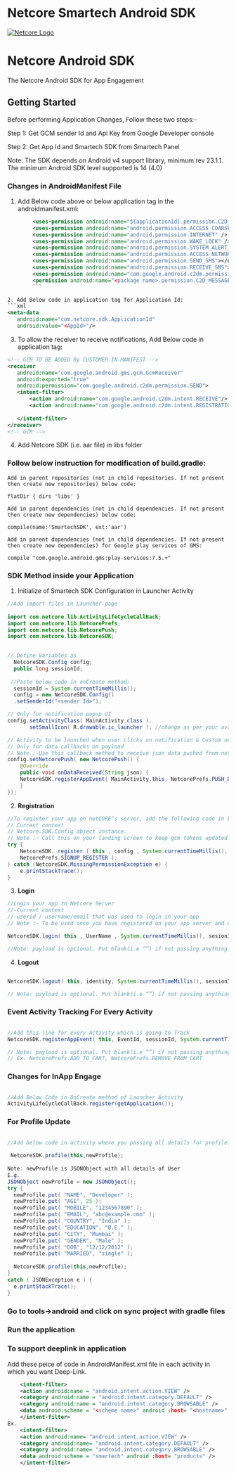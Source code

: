 # Netcore Smartech Android SDK

[![Netcore Logo](https://netcore.in/wp-content/themes/netcore/img/Netcore-new-Logo.png)](http:www.netcore.in)

# Netcore Android SDK  

The Netcore Android SDK for App Engagement  

## Getting Started

Before performing Application Changes, Follow these two steps:-
 
Step 1: Get GCM sender Id and Api Key from Google Developer console
 
Step 2: Get App Id and Smartech SDK from Smartech Panel

Note: The SDK depends on Android v4 support library, minimum rev 23.1.1. The minimum Android SDK level supported is 14 (4.0)

### Changes in AndroidManifest File
1. Add Below code above or below application tag in the androidmanifest.xml:
```xml
        <uses-permission android:name="${applicationId}.permission.C2D_MESSAGE" />
        <uses-permission android:name="android.permission.ACCESS_COARSE_LOCATION" />
        <uses-permission android:name="android.permission.INTERNET" />
        <uses-permission android:name="android.permission.WAKE_LOCK" />
        <uses-permission android:name="android.permission.SYSTEM_ALERT_WINDOW" />
        <uses-permission android:name="android.permission.ACCESS_NETWORK_STATE" />
        <uses-permission android:name="android.permission.SEND_SMS"></uses-permission>
        <uses-permission android:name="android.permission.RECEIVE_SMS"></uses-permission>
        <uses-permission android:name="com.google.android.c2dm.permission.RECEIVE" />
        <permission android:name="<package name>.permission.C2D_MESSAGE" android:protectionLevel="signature" />
        ```

2. Add Below code in application tag for Application Id:
```xml
<meta-data
   android:name="com.netcore.sdk.ApplicationId"
   android:value="<AppId>"/>
```
3. To allow the receiver to receive notifications, Add Below code in application tag:
```xml
<!-- GCM TO BE ADDED By CUSTOMER IN MANIFEST -->
<receiver
   android:name="com.google.android.gms.gcm.GcmReceiver"
   android:exported="true"
   android:permission="com.google.android.c2dm.permission.SEND">
   <intent-filter>
       <action android:name="com.google.android.c2dm.intent.RECEIVE"/>
       <action android:name="com.google.android.c2dm.intent.REGISTRATION"/>
       
   </intent-filter>
</receiver>
<!-- GCM -->
```
4. Add Netcore SDK (i.e. aar file) in libs folder

### Follow below instruction for modification of build.gradle:
    Add in parent repositories (not in child repositories. If not present then create new repositories) below code:
 
    flatDir { dirs 'libs' } 
 
    Add in parent dependencies (not in child dependencies. If not present then create new dependencies) below code:
 
    compile(name:'SmartechSDK', ext:'aar') 
 
    Add in parent dependencies (not in child dependencies. If not present then create new dependencies) for Google play services of GMS:
 
    compile "com.google.android.gms:play-services:7.5.+"


### SDK Method inside your Application
1. Initialize of Smartech SDK Configuration in Launcher Activity
```java
//Add import files in Launcher page
 
import com.netcore.lib.ActivityLifeCycleCallBack;
import com.netcore.lib.NetcorePrefs;
import com.netcore.lib.NetcorePush;
import com.netcore.lib.NetcoreSDK;
 

// Define Variables as
  NetcoreSDK.Config config;
  public long sessionId;
 
 //Paste below code in onCreate method:
  sessionId = System.currentTimeMillis();
  config = new NetcoreSDK.Config()
  .setSenderId("<sender Id>");

// Only for notification popup UI 
config.setActivityClass( MainActivity.class ).
       setSmallIcon( R.drawable.ic_launcher ); //change as per your available icon in drawable

// Activity to be launched when user clicks on notification & Custom notification icon to be shown
// Only for data callbacks on payload
// Note :-Use this callback method to receive json data pushed from netCore server
config.setNetcorePush( new NetcorePush() {
    @Override
    public void onDataReceived(String json) {
    NetcoreSDK.registerAppEvent( MainActivity.this, NetcorePrefs.PUSH_DELIVERED, System.currentTimeMillis(), sessionId, identity, "", config );
    }
});
```
    
2. **Registration**
```java
//To register your app on netCORE’s server, add the following code in Launcher Activity:
// Current context
// Netcore.SDK.Config object instance.
// Note :- Call this on your landing screen to keep gcm tokens updated
try {
    NetcoreSDK. register ( this , config , System.currentTimeMillis(), sessionId , identity ,
    NetcorePrefs.SIGNUP_REGISTER );
} catch (NetcoreSDK.MissingPermissionException e) {
    e.printStackTrace();
}
```

3. **Login**
```java
//Login your app to Netcore Server
//-Current context
//-userid / username/email that was used to login in your app
// Note :- To be used once you have registered on your app server and obtained primary id, you can then pass this ID as userId for identification purpose, this will help to forward notification to targeted user.

NetcoreSDK.login( this , UserName , System.currentTimeMillis(), sesionId , NetcorePrefs.LOGIN, payload , config );

//Note: payload is optional. Put blank(i.e “”) if not passing anything
```

4. **Logout**
```java

NetcoreSDK.logout( this, identity, System.currentTimeMillis(), sessionId, NetcorePrefs.LOGOUT, payload, config );

// Note: payload is optional. Put blank(i.e “”) if not passing anything
```

### Event Activity Tracking For Every Activity
```java

//Add this line for every Activity which is going to Track
NetcoreSDK.registerAppEvent( this, EventId, sessionId, System.currentTimeMillis(), identity, Payload, config );

// Note: payload is optional. Put blank(i.e “”) if not passing anything EventId pass by NetcorePrefs.<Event Name which provided by Us> 
// Ex. NetcorePrefs.ADD_TO_CART, NetcorePrefs.REMOVE_FROM_CART


```
### Changes for InApp Engage
```java

//Add Below Code in OnCreate method of Launcher Activity
ActivityLifeCycleCallBack.register(getApplication());

```
### For Profile Update
```java

//Add below code in activity where you passing all details for profile:-
 
 NetcoreSDK.profile(this,newProfile);
 
Note: newProfile is JSONObject with all details of User
E.g. 
JSONObject newProfile = new JSONObject();
try {
  newProfile.put( "NAME", "Developer" );
  newProfile.put( "AGE", 25 );
  newProfile.put( "MOBILE", "1234567890" );
  newProfile.put( "EMAIL", "abc@example.cmo" );
  newProfile.put( "COUNTRY", "India" );
  newProfile.put( "EDUCATION", "B.E." );
  newProfile.put( "CITY", "Mumbai" );
  newProfile.put( "GENDER", "Male" );
  newProfile.put( "DOB", "12/12/2012" );
  newProfile.put( "MARRIED", "single" );
 
  NetcoreSDK.profile(this,newProfile);
}
catch ( JSONException e ) {
  e.printStackTrace();
}

```

### Go to tools->android and click on sync project with gradle files

### Run the application

### To support deeplink in application
Add these peice of code in AndroidManifest.xml file in each activity in which you want Deep-Link.
```xml
    <intent-filter>
    <action android:name = "android.intent.action.VIEW" />
    <category android:name = "android.intent.category.DEFAULT" />
    <category android:name = "android.intent.category.BROWSABLE" />
    <data android:scheme = "<scheme name>" android :host= "<hostname>" />
    </intent-filter>
Ex.
    <intent-filter>
    <action android:name= "android.intent.action.VIEW" />
    <category android:name= "android.intent.category.DEFAULT" />
    <category android:name= "android.intent.category.BROWSABLE" />
    <data android:scheme = "smartech" android :host= "products" />
    </intent-filter>
```

